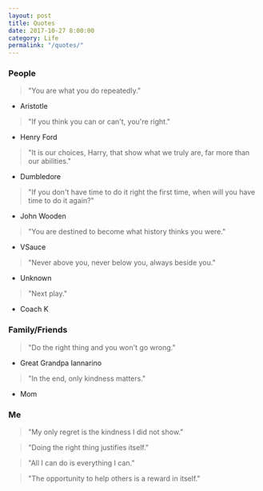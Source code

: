 ```yaml
---
layout: post
title: Quotes
date: 2017-10-27 8:00:00
category: Life
permalink: "/quotes/"
---
```


### People
> "You are what you do repeatedly."
- Aristotle

> "If you think you can or can't, you're right."
- Henry Ford

> "It is our choices, Harry, that show what we truly are, far more than our abilities."
- Dumbledore

> "If you don't have time to do it right the first time, when will you have time to do it again?"
- John Wooden

> "You are destined to become what history thinks you were."
- VSauce

> "Never above you, never below you, always beside you."
- Unknown

> "Next play."
- Coach K


### Family/Friends
> "Do the right thing and you won't go wrong."
- Great Grandpa Iannarino

> "In the end, only kindness matters."
- Mom


### Me
> "My only regret is the kindness I did not show."

> "Doing the right thing justifies itself."

> "All I can do is everything I can."

> "The opportunity to help others is a reward in itself."

